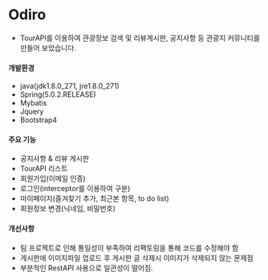 # Odiro
- TourAPI를 이용하여 관광정보 검색 및 리뷰게시판, 공지사항 등 관광지 커뮤니티를 만들어 보았습니다.

#### 개발환경
- java(jdk1.8.0_271, jre1.8.0_271)
- Spring(5.0.2.RELEASE)
- Mybatis
- Jquery
- Bootstrap4

#### 주요 기능
- 공지사항 & 리뷰 게시판
- TourAPI 리스트
- 회원가입(이메일 인증)
- 로그인(interceptor를 이용하여 구분)
- 마이페이지(즐겨찾기 추가, 최근본 항목, to do list)
- 회원정보 변경(닉네임, 비밀번호)

#### 개선사항
- 팀 프로젝트로 인해 통일성이 부족하여 리팩토링을 통해 코드를 수정해야 함
- 게시판에 이미지파일 업로드 후 게시판 글 삭제시 이미지가 삭제되지 않는 문제점
- 부분적인 RestAPI 사용으로 일관성이 떨어짐.
